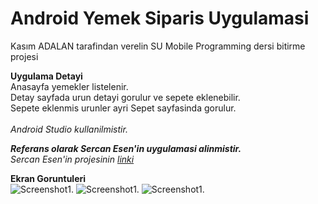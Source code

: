 # Android Yemek Siparis Uygulamasi
Kasım ADALAN tarafindan verelin SU Mobile Programming dersi bitirme projesi
<br>

**Uygulama Detayi**
<br>
Anasayfa yemekler listelenir. <br>
Detay sayfada urun detayi gorulur ve sepete eklenebilir. <br>
Sepete eklenmis urunler ayri Sepet sayfasinda gorulur. <br>
<br>
_Android Studio kullanilmistir._
<br>

***Referans olarak Sercan Esen'in uygulamasi alinmistir.***
<br>
_Sercan Esen'in projesinin [linki](https://github.com/sercan-esen/QuickDelivery)_

**Ekran Goruntuleri**
<br>
![Screenshot1.](https://github.com/zdurmus/su-yemeksiparis/blob/main/Screenshot2.png)
![Screenshot1.](https://github.com/zdurmus/su-yemeksiparis/blob/main/Screenshot2.png)
![Screenshot1.](https://github.com/zdurmus/su-yemeksiparis/blob/main/Screenshot2.png)

